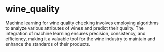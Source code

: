 # wine_quality
Machine learning for wine quality checking involves employing algorithms to analyze various attributes of wines and predict their quality.
The integration of machine learning ensures precision, consistency, and efficiency, making it a valuable tool for the wine industry to maintain and enhance the standards of their products.
